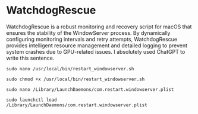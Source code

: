 # WatchdogRescue
WatchdogRescue is a robust monitoring and recovery script for macOS that ensures the stability of the WindowServer process. By dynamically configuring monitoring intervals and retry attempts, WatchdogRescue provides intelligent resource management and detailed logging to prevent system crashes due to GPU-related issues. I absolutely used ChatGPT to write this sentence.

`sudo nano /usr/local/bin/restart_windowserver.sh`

`sudo chmod +x /usr/local/bin/restart_windowserver.sh`

`sudo nano /Library/LaunchDaemons/com.restart.windowserver.plist`

`sudo launchctl load /Library/LaunchDaemons/com.restart.windowserver.plist`

